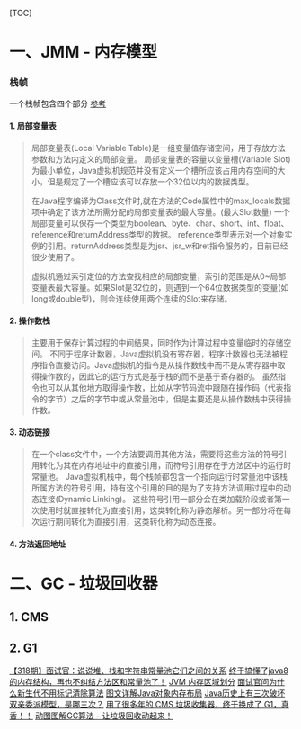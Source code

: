 [TOC]
# 一、JMM - 内存模型

### 栈帧
一个栈帧包含四个部分 [参考](https://zhuanlan.zhihu.com/p/45354152)
#### 1. 局部变量表
> 局部变量表(Local Variable Table)是一组变量值存储空间，用于存放方法参数和方法内定义的局部变量。
> 局部变量表的容量以变量槽(Variable Slot)为最小单位，Java虚拟机规范并没有定义一个槽所应该占用内存空间的大小，但是规定了一个槽应该可以存放一个32位以内的数据类型。
>
> 在Java程序编译为Class文件时,就在方法的Code属性中的max_locals数据项中确定了该方法所需分配的局部变量表的最大容量。(最大Slot数量)
> 一个局部变量可以保存一个类型为boolean、byte、char、short、int、float、reference和returnAddress类型的数据。
> reference类型表示对一个对象实例的引用。returnAddress类型是为jsr、jsr_w和ret指令服务的，目前已经很少使用了。
>
> 虚拟机通过索引定位的方法查找相应的局部变量，索引的范围是从0~局部变量表最大容量。如果Slot是32位的，则遇到一个64位数据类型的变量(如long或double型)，则会连续使用两个连续的Slot来存储。

#### 2. 操作数栈
> 主要用于保存计算过程的中间结果，同时作为计算过程中变量临时的存储空间。
> 不同于程序计数器，Java虚拟机没有寄存器，程序计数器也无法被程序指令直接访问。Java虚拟机的指令是从操作数栈中而不是从寄存器中取得操作数的，因此它的运行方式是基于栈的而不是基于寄存器的。
> 虽然指令也可以从其他地方取得操作数，比如从字节码流中跟随在操作码（代表指令的字节）之后的字节中或从常量池中，但是主要还是从操作数栈中获得操作数。

#### 3. 动态链接
> 在一个class文件中，一个方法要调用其他方法，需要将这些方法的符号引用转化为其在内存地址中的直接引用，而符号引用存在于方法区中的运行时常量池。
> Java虚拟机栈中，每个栈帧都包含一个指向运行时常量池中该栈所属方法的符号引用，持有这个引用的目的是为了支持方法调用过程中的动态连接(Dynamic Linking)。
> 这些符号引用一部分会在类加载阶段或者第一次使用时就直接转化为直接引用，这类转化称为静态解析。另一部分将在每次运行期间转化为直接引用，这类转化称为动态连接。

#### 4. 方法返回地址

# 二、GC - 垃圾回收器
## 1. CMS

## 2. G1


[【318期】面试官：说说堆、栈和字符串常量池它们之间的关系](https://mp.weixin.qq.com/s/GuSg4R7Asi432jmn7gWOag)
[终于搞懂了java8的内存结构，再也不纠结方法区和常量池了！](https://mp.weixin.qq.com/s/56nh1H4MYR6HRX0wayaENA)
[JVM 内存区域划分](https://mp.weixin.qq.com/s/NaCFDOGuoHkfQZZjvY66Jg)
[面试官问为什么新生代不用标记清除算法](https://mp.weixin.qq.com/s/qGL36Q1npiYKKTOG5SVv1A)
[图文详解Java对象内存布局](https://mp.weixin.qq.com/s/qELVigGAxHCXvQ36XIFQUQ)
[Java历史上有三次破坏双亲委派模型，是哪三次？](https://mp.weixin.qq.com/s/nC7yo8Cdsnlzc58UEwxs8g)
[用了很多年的 CMS 垃圾收集器，终于换成了 G1，真香！！](https://mp.weixin.qq.com/s/LpbOUW8VSFsStUkpRayOAA)
[动图图解GC算法 - 让垃圾回收动起来！](https://mp.weixin.qq.com/s/DvPaMfn7xEKIilv-_Ojk8g)